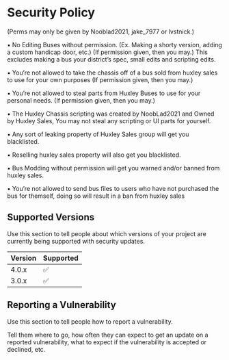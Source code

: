 # Security Policy

(Perms may only be given by Nooblad2021, jake_7977 or lvstnick.)

▪ No Editing Buses without permission. (Ex. Making a shorty version, adding a custom handicap door, etc.) (If permission given, then you may.) This excludes making a bus your district’s spec,  small edits and scripting edits.

▪ You’re not allowed to take the chassis off of a bus sold from huxley sales to use for your own purposes (If permission given, then you may.)

▪ You’re not allowed to steal parts from Huxley Buses to use for your personal needs. (If permission given, then you may.)

▪ The Huxley Chassis scripting was created by NoobLad2021 and Owned by Huxley Sales, You may not steal any scripting or UI parts for yourself.

▪ Any sort of leaking property of Huxley Sales group will get you blacklisted.

▪ Reselling huxley sales property will also get you blacklisted.

▪ Bus Modding without permission will get you warned and/or banned from huxley sales.

▪ You’re not allowed to send bus files to users who have not purchased the bus for themself, doing so will result in a ban from huxley sales


## Supported Versions

Use this section to tell people about which versions of your project are
currently being supported with security updates.

| Version | Supported          |
| ------- | ------------------ |
| 4.0.x   | :white_check_mark: |
| 3.0.x   | :white_check_mark: |

## Reporting a Vulnerability

Use this section to tell people how to report a vulnerability.

Tell them where to go, how often they can expect to get an update on a
reported vulnerability, what to expect if the vulnerability is accepted or
declined, etc.
